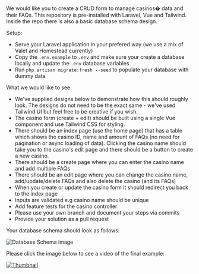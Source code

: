 We would like you to create a CRUD form to manage casinos� data and their FAQs. This repository is pre-installed with Laravel, Vue and Tailwind. Inside the repo there is also a basic database schema design.

Setup:

- Serve your Laravel application in your prefered way (we use a mix of Valet and Homestead currently)
- Copy the `.env.example` to `.env` and make sure your create a database locally and update the `.env` database variables
- Run `php artisan migrate:fresh --seed` to populate your database with dummy data

What we would like to see:

- We've supplied designs below to demonstrate how this should roughly look. The designs do not need to be the exact same - we've used Tailwind UI but feel free to be creative if you wish.
- The casino form (create + edit) should be built using a single Vue component and use Tailwind CSS for styling.
- There should be an index page (use the home page) that has a table which shows the casino ID, name and amount of FAQs (no need for pagination or async loading of data). Clicking the casino name should take you to the casino's edit page and there should be a button to create a new casino.
- There should be a create page where you can enter the casino name and add multiple FAQs
- There should be an edit page where you can change the casino name, add/update/delete FAQs and also delete the casino (and its FAQs)
- When you create or update the casino form it should redirect you back to the index page
- Inputs are validated e.g casino name should be unique
- Add feature tests for the casino controller
- Please use your own branch and document your steps via commits
- Provide your solution as a pull request

Your database schema should look as follows:

![Database Schema image](https://imgur.com/wB1FahL.png)

Please click the image below to see a video of the final example:

[![Thumbnail](https://imgur.com/2NMqQLo.png)](https://youtu.be/Wskb3ojL6yM  "Backend Coding Test Final Product")
